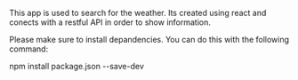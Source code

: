 This app is used to search for the weather. Its created using react and conects with a restful API in order to show information. 

Please make sure to install depandencies. You can do this with the following command: 

npm install package.json --save-dev